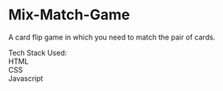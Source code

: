 # Mix-Match-Game 

A card flip game in which you need to match the pair of cards. 

Tech Stack Used:  
HTML  
CSS  
Javascript
